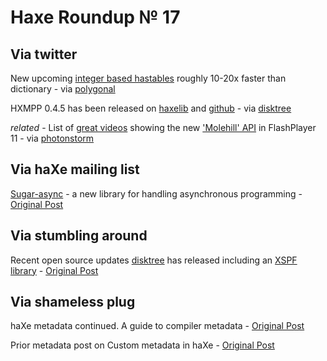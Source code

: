 [_template]: ../templates/roundup.html
# Haxe Roundup № 17

## Via twitter
New upcoming [integer based hastables][link 1] roughly 10-20x faster than dictionary - via [polygonal][link 2]

HXMPP 0.4.5 has been released on [haxelib][link 3] and [github][link 4] - via [disktree][link 5]

*related* - List of [great videos][link 6] showing the new ['Molehill' API][link 7] in FlashPlayer 11 - via [photonstorm][link 8]

## Via haXe mailing list
[Sugar-async][link 9] - a new library for handling asynchronous programming - [Original Post][link 10]

## Via stumbling around
Recent open source updates [disktree][link 11] has released including an [XSPF library][link 12] - [Original Post][link 13]

## Via shameless plug
haXe metadata continued. A guide to compiler metadata - [Original Post][link 14]

Prior metadata post on Custom metadata in haXe - [Original Post][link 15]

[link 1]: http://twitpic.com/31vdna "Comparing dictionary to new integer based hashtables - Twitpic"
[link 2]: http://www.twitter.com/polygonal "@polygonal"
[link 3]: http://lib.haxe.org/p/hxmpp "HXMPP haXelib"
[link 4]: http://github.com/tong/hxmpp "HXMPP source - Github"
[link 5]: http://www.twitter.com/disktree "@disktree"
[link 6]: http://www.photonstorm.com/archives/993/9-videos-showcasing-flash-3d-gpu "'Molehill' API show case"
[link 7]: http://labs.adobe.com/technologies/flash/molehill/ "Molehill API - Adobe Labs"
[link 8]: http://www.twitter.com/photonstorm "@photonstorm"
[link 9]: http://github.com/jdonaldson/sugar-async "Sugar-async source code - Github"
[link 10]: http://haxe.1354130.n2.nabble.com/A-new-library-for-handling-asynchronous-programming-sugar-async-td5687737.html#a5687737 "Sugar-async - a new library for handling asynchronous programming - haXe Mailing List"
[link 11]: http://www.twitter.com/disktree "@disktree"
[link 12]: http://github.com/tong/XSPF "XSPF haXe library source - Github"
[link 13]: http://blog.disktree.net/?p=123 "Open Source Updates - Disktree Blog"
[link 14]: http://blog.skialbainn.com/post/1379292739/haxe-metadata-continued-compiler-metadata "haXe metadata continued. A guide to compiler metadata."
[link 15]: http://blog.skialbainn.com/post/1047229079/haxe-2-06-metadata "Custom metadata in haXe"

